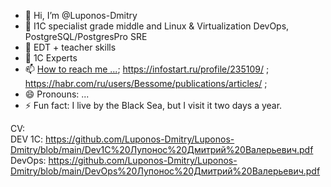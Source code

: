 - 👋 Hi, I’m @Luponos-Dmitry
- 👀 I1C specialist grade middle and Linux & Virtualization DevOps, PostgreSQL/PostgresPro SRE
- 🌱 EDT + teacher skills
- 💞️ 1C Experts
- 📫 [How to reach me ...](https://t.me/DmitryLuponos); https://infostart.ru/profile/235109/ ; https://habr.com/ru/users/Bessome/publications/articles/ ; 
- 😄 Pronouns: ...
- ⚡ Fun fact: I live by the Black Sea, but I visit it two days a year.

CV: <BR>
DEV 1C: https://github.com/Luponos-Dmitry/Luponos-Dmitry/blob/main/Dev1C%20Лупонос%20Дмитрий%20Валерьевич.pdf <BR>
DevOps: https://github.com/Luponos-Dmitry/Luponos-Dmitry/blob/main/DevOps%20Лупонос%20Дмитрий%20Валерьевич.pdf

<!---
Luponos-Dmitry/Luponos-Dmitry is a ✨ special ✨ repository because its `README.md` (this file) appears on your GitHub profile.
You can click the Preview link to take a look at your changes.
--->
